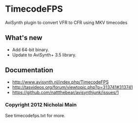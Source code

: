 # TimecodeFPS
AviSynth plugin to convert VFR to CFR using MKV timecodes

## What's new
* Add 64-bit binary.
* Update to AviSynth+ 3.5 library.

## Documentation
* http://www.avisynth.nl/index.php/TimecodeFPS
* http://tasvideos.org/forum/viewtopic.php?p=313741#313741
* https://github.com/nattthebear/avisynthjunk/issues/1

### Copyright 2012 Nicholai Main
See timecodefps.txt for more.
